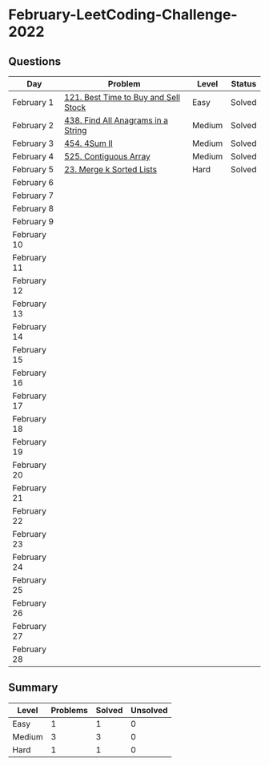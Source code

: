 # February-LeetCoding-Challenge-2022

## Questions
| Day | Problem | Level | Status |
| --- | --- | --- | --- |
| February 1 | [121. Best Time to Buy and Sell Stock](https://leetcode.com/problems/best-time-to-buy-and-sell-stock/) | Easy | Solved |
| February 2 | [438. Find All Anagrams in a String](https://leetcode.com/problems/find-all-anagrams-in-a-string/) | Medium | Solved |
| February 3 | [454. 4Sum II](https://leetcode.com/problems/4sum-ii/) | Medium | Solved |
| February 4 | [525. Contiguous Array](https://leetcode.com/problems/contiguous-array/) | Medium | Solved |
| February 5 | [23. Merge k Sorted Lists](https://leetcode.com/problems/merge-k-sorted-lists/) | Hard | Solved |
| February 6 | []() |  |  |
| February 7 | []() |  |  |
| February 8 | []() |  |  |
| February 9 | []() |  |  |
| February 10 | []() |  |  |
| February 11 | []() |  |  |
| February 12 | []() |  |  |
| February 13 | []() |  |  |
| February 14 | []() |  |  |
| February 15 | []() |  |  |
| February 16 | []() |  |  |
| February 17 | []() |  |  |
| February 18 | []() |  |  |
| February 19 | []() |  |  |
| February 20 | []() |  |  |
| February 21 | []() |  |  |
| February 22 | []() |  |  |
| February 23 | []() |  |  |
| February 24 | []() |  |  |
| February 25 | []() |  |  |
| February 26 | []() |  |  |
| February 27 | []() |  |  |
| February 28 | []() |  |  |

## Summary
| Level  | Problems | Solved | Unsolved |
| ---    | --- | --- | --- |
| Easy   | 1 | 1 | 0 |
| Medium | 3 | 3 | 0 |
| Hard   | 1 | 1 | 0 |
